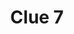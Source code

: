 ---
layout: "clue"
page_title: "Kepler Scavenger Hunt"
logo_location: "../../../../assets/files/logos/logo.png"
title: "Clue 7"
clueID: 7
---
